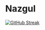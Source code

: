 # Nazgul

[![GitHub Streak](https://streak-stats.demolab.com?user=NazgulM&theme=navy-gear&hide_border=true)](https://git.io/streak-stats)


